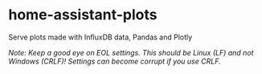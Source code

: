 # home-assistant-plots
Serve plots made with InfluxDB data, Pandas and Plotly

*Note: Keep a good eye on EOL settings. This should be Linux (LF) and not Windows (CRLF)! Settings can become corrupt if you use CRLF.*
